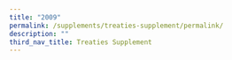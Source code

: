 ```yaml
---
title: "2009"
permalink: /supplements/treaties-supplement/permalink/
description: ""
third_nav_title: Treaties Supplement
---
```

